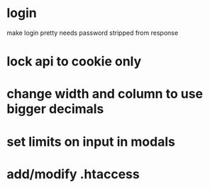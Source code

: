 # login

make login pretty
needs password stripped from response

# lock api to cookie only

# change width and column to use bigger decimals

# set limits on input in modals

# add/modify .htaccess
